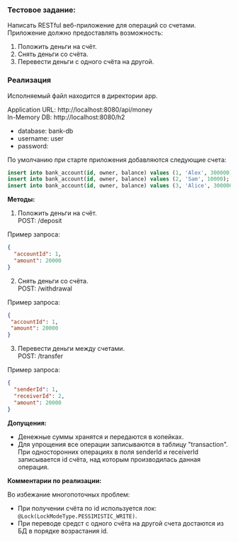 ### **Тестовое задание:** 

Написать RESTful веб-приложение для операций со счетами. \
Приложение должно предоставлять возможность: 
1. Положить деньги на счёт.
2. Снять деньги со счёта.
3. Перевести деньги с одного счёта на другой.


### **Реализация**

Исполняемый файл находится в директории app.

Application URL: http://localhost:8080/api/money \
In-Memory DB: http://localhost:8080/h2
- database: bank-db
- username: user
- password:

По умолчанию при старте приложения добавляются следующие счета:
```sql
insert into bank_account(id, owner, balance) values (1, 'Alex', 300000);
insert into bank_account(id, owner, balance) values (2, 'Sam', 10000);
insert into bank_account(id, owner, balance) values (3, 'Alice', 3000000);
```

**Методы:**
1. Положить деньги на счёт.\
POST: /deposit

Пример запроса:
```json
{
  "accountId": 1,
  "amount": 20000
}
```

2. Снять деньги со счёта.\
POST: /withdrawal

Пример запроса:
 ```json
{
  "accountId": 1,
  "amount": 20000
}
```

3. Перевести деньги между счетами.\
POST: /transfer

Пример запроса:
```json
{
  "senderId": 1,
  "receiverId": 2,
  "amount": 20000
}
```


**Допущения:**
- Денежные суммы хранятся и передаются в копейках.
- Для упрощения все операции записываются в таблицу "transaction". При односторонних операциях в поля senderId и receiverId записывается id счёта, над которым производилась данная операция.


**Комментарии по реализации:** 

Во избежание многопоточных проблем:
- При получении счёта по id используется лок: ``` @Lock(LockModeType.PESSIMISTIC_WRITE) ```.
- При переводе средст с одного счёта на другой счета достаются из БД в порядке возрастания id.
